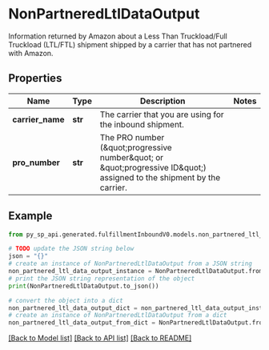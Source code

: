 # NonPartneredLtlDataOutput

Information returned by Amazon about a Less Than Truckload/Full Truckload (LTL/FTL) shipment shipped by a carrier that has not partnered with Amazon.

## Properties

Name | Type | Description | Notes
------------ | ------------- | ------------- | -------------
**carrier_name** | **str** | The carrier that you are using for the inbound shipment. | 
**pro_number** | **str** | The PRO number (\&quot;progressive number\&quot; or \&quot;progressive ID\&quot;) assigned to the shipment by the carrier. | 

## Example

```python
from py_sp_api.generated.fulfillmentInboundV0.models.non_partnered_ltl_data_output import NonPartneredLtlDataOutput

# TODO update the JSON string below
json = "{}"
# create an instance of NonPartneredLtlDataOutput from a JSON string
non_partnered_ltl_data_output_instance = NonPartneredLtlDataOutput.from_json(json)
# print the JSON string representation of the object
print(NonPartneredLtlDataOutput.to_json())

# convert the object into a dict
non_partnered_ltl_data_output_dict = non_partnered_ltl_data_output_instance.to_dict()
# create an instance of NonPartneredLtlDataOutput from a dict
non_partnered_ltl_data_output_from_dict = NonPartneredLtlDataOutput.from_dict(non_partnered_ltl_data_output_dict)
```
[[Back to Model list]](../README.md#documentation-for-models) [[Back to API list]](../README.md#documentation-for-api-endpoints) [[Back to README]](../README.md)


